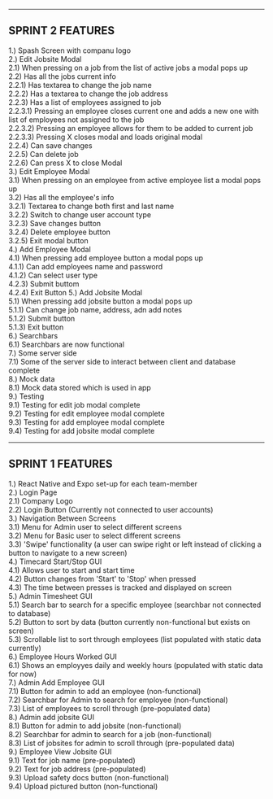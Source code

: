 -----------------------------------------
SPRINT 2 FEATURES
----------------------------------------
1.) Spash Screen with companu logo <br>
2.) Edit Jobsite Modal <br>
    2.1) When pressing on a job from the list of active jobs a modal pops up <br>
    2.2) Has all the jobs current info <br>
        2.2.1) Has textarea to change the job name <br>
        2.2.2) Has a textarea to change the job address <br>
        2.2.3) Has a list of employees assigned to job <br>
            2.2.3.1) Pressing an employee closes current one and adds a new one with list of employees not assigned to the job <br>
            2.2.3.2) Pressing an employee allows for them to be added to current job <br>
            2.2.3.3) Pressing X closes modal and loads original modal <br>
        2.2.4) Can save changes <br>
        2.2.5) Can delete job <br>
        2.2.6) Can press X to close Modal <br>
3.) Edit Employee Modal <br>
    3.1) When pressing on an employee from active employee list a modal pops up <br>
    3.2) Has all the employee's info <br>
        3.2.1) Textarea to change both first and last name <br>
        3.2.2) Switch to change user account type <br>
        3.2.3) Save changes button <br>
        3.2.4) Delete employee button <br>
        3.2.5) Exit modal button <br>
4.) Add Employee Modal <br>
    4.1) When pressing add employee button a modal pops up<br>
        4.1.1) Can add employees name and password<br>
        4.1.2) Can select user type<br>
        4.2.3) Submit buttom <br>
        4.2.4) Exit Button
5.) Add Jobsite Modal <br>
    5.1) When pressing add jobsite button a modal pops up <br>
        5.1.1) Can change job name, address, adn add notes <br>
        5.1.2) Submit button <br>
        5.1.3) Exit button <br>
6.) Searchbars<br>
    6.1) Searchbars are now functional<br>
7.) Some server side<br>
    7.1) Some of the server side to interact between client and database complete<br>
8.) Mock data<br>
    8.1) Mock data stored which is used in app<br>
9.) Testing<br>
    9.1) Testing for edit job modal complete<br>
    9.2) Testing for edit employee modal complete<br>
    9.3) Testing for add employee modal complete<br>
    9.4) Testing for add jobsite modal complete<br>





------------------------------------------
SPRINT 1 FEATURES
------------------------------------------
1.) React Native and Expo set-up for each team-member <br>
2.) Login Page <br>
    2.1) Company Logo <br>
    2.2) Login Button (Currently not connected to user accounts) <br>
3.) Navigation Between Screens <br>
    3.1) Menu for Admin user to select different screens <br>
    3.2) Menu for Basic user to select different screens <br>
    3.3) 'Swipe' functionality (a user can swipe right or left instead of clicking a button to navigate to a new screen) <br>
4.) Timecard Start/Stop GUI <br>
    4.1) Allows user to start and start time <br>
    4.2) Button changes from 'Start' to 'Stop' when pressed <br>
    4.3) The time between presses is tracked and displayed on screen <br>
5.) Admin Timesheet GUI <br>
    5.1) Search bar to search for a specific employee (searchbar not connected to database) <br>
    5.2) Button to sort by data (button currently non-functional but exists on screen) <br>
    5.3) Scrollable list to sort through employees (list populated with static data currently) <br>
6.) Employee Hours Worked GUI <br>
    6.1) Shows an employyes daily and weekly hours (populated with static data for now) <br>
7.) Admin Add Employee GUI <br>
    7.1) Button for admin to add an employee (non-functional) <br>
    7.2) Searchbar for Admin to search for employee (non-functional) <br>
    7.3) List of employees to scroll through (pre-populated data) <br>
8.) Admin add jobsite GUI <br>
    8.1) Button for admin to add jobsite (non-functional) <br>
    8.2) Searchbar for admin to search for a job (non-functional) <br>
    8.3) List of jobsites for admin to scroll through (pre-populated data) <br>
9.) Employee View Jobsite GUI <br>
    9.1) Text for job name (pre-populated) <br>
    9.2) Text for job address (pre-populated) <br>
    9.3) Upload safety docs button (non-functional) <br>
    9.4) Upload pictured button (non-functional) <br>
